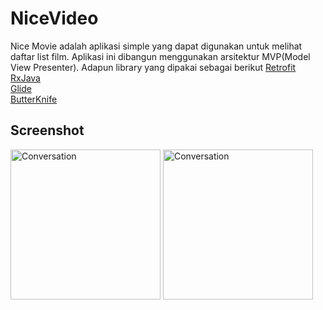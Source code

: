 # NiceVideo
Nice Movie adalah aplikasi simple yang dapat digunakan untuk melihat daftar list film. Aplikasi ini dibangun menggunakan arsitektur MVP(Model View Presenter).
Adapun library yang dipakai sebagai berikut
[Retrofit](https://github.com/square/retrofit)<br />
[RxJava](https://github.com/ReactiveX/RxJava)<br />
[Glide](https://github.com/bumptech/glide)<br />
[ButterKnife](https://github.com/JakeWharton/butterknife)<br />

## Screenshot

<img src="https://user-images.githubusercontent.com/56247115/116190891-9ba0d680-a755-11eb-829d-f14a1af63f5f.jpg" alt="Conversation" width="240"/>
<img src="https://user-images.githubusercontent.com/56247115/116190846-8c218d80-a755-11eb-85cc-275dcdc7bd6f.jpg" alt="Conversation" width="240"/>